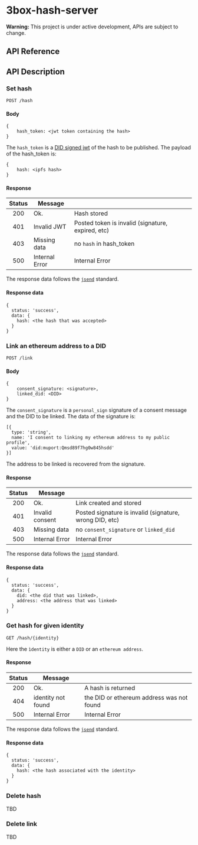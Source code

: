 # 3box-hash-server

**Warning:** This project is under active development, APIs are subject to change.

## API Reference

## API Description


### Set hash

`POST /hash`

#### Body

```
{
    hash_token: <jwt token containing the hash>
}
```

The `hash_token` is a [DID signed jwt](https://github.com/uport-project/did-jwt.git) of the hash to be published. The payload of the hash_token is:
```
{
    hash: <ipfs hash>
}
```

#### Response

| Status |     Message    |                                                   |
|:------:|----------------|---------------------------------------------------|
| 200    | Ok.            | Hash stored                           |
| 401    | Invalid JWT    | Posted token is invalid (signature, expired, etc) |
| 403    | Missing data   | no `hash` in hash_token                           |
| 500    | Internal Error | Internal Error                                    |

The response data follows the [`jsend`](https://labs.omniti.com/labs/jsend) standard.

#### Response data
```
{
  status: 'success',
  data: {
    hash: <the hash that was accepted>
  }
}
```

### Link an ethereum address to a DID

`POST /link`


#### Body

```
{
    consent_signature: <signature>,
    linked_did: <DID>
}
```

The `consent_signature` is a `personal_sign` signature  of a consent message and the DID to be linked. The data of the signature is:
```
[{
  type: 'string',
  name: 'I consent to linking my ethereum address to my public profile',
  value: 'did:muport:Qmsd89f7hg0w845hsdd'
}]
```

The address to be linked is recovered from the signature.

#### Response

| Status |     Message     |                                                   |
|:------:|-----------------|--------------------------------------------------|
| 200    | Ok.             | Link created and stored                           |
| 401    | Invalid consent | Posted signature is invalid (signature, wrong DID, etc) |
| 403    | Missing data    | no `consent_signature` or `linked_did`             |
| 500    | Internal Error  | Internal Error                                    |

The response data follows the [`jsend`](https://labs.omniti.com/labs/jsend) standard.

#### Response data
```
{
  status: 'success',
  data: {
    did: <the did that was linked>,
    address: <the address that was linked>
  }
}
```

### Get hash for given identity

`GET /hash/{identity}`

Here the `ìdentity` is either a `DID` or an `ethereum address`.

#### Response

| Status |     Message     |                                                   |
|:------:|-----------------|--------------------------------------------------|
| 200    | Ok.             | A hash is returned                           |
| 404    | identity not found    | the DID or ethereum address was not found    |
| 500    | Internal Error  | Internal Error                                    |

The response data follows the [`jsend`](https://labs.omniti.com/labs/jsend) standard.

#### Response data
```
{
  status: 'success',
  data: {
    hash: <the hash associated with the identity>
  }
}
```


### Delete hash

TBD

### Delete link
TBD



